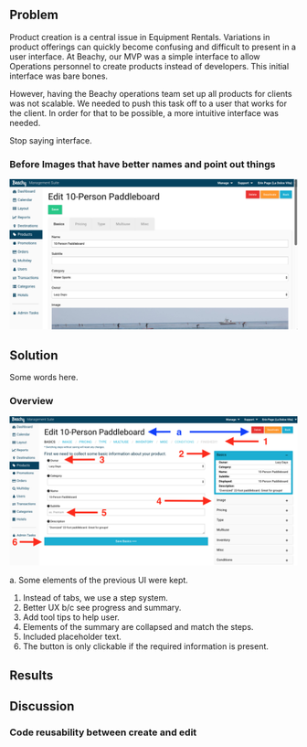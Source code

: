 ## Problem
Product creation is a central issue in Equipment Rentals. Variations in product offerings can quickly become confusing and difficult to present in a user interface. At Beachy, our MVP was a simple interface to allow Operations personnel to create products instead of developers. This initial interface was bare bones. 

However, having the Beachy operations team set up all products for clients was not scalable. We needed to push this task off to a user that works for the client. In order for that to be possible, a more intuitive interface was needed.

Stop saying interface.

### Before Images that have better names and point out things

![Image of a thing](https://raw.githubusercontent.com/erinpagemd/product-creation-workflow/master/images/old-basics-top-screen.png)

## Solution
Some words here.

### Overview
![New Product Edit View With Arrows](https://raw.githubusercontent.com/erinpagemd/product-creation-workflow/master/images/new-basics-full-screen-with-arrows.png)

a. Some elements of the previous UI were kept.
1. Instead of tabs, we use a step system.
2. Better UX b/c see progress and summary.
3. Add tool tips to help user.
4. Elements of the summary are collapsed and match the steps.
5. Included placeholder text.
6. The button is only clickable if the required information is present.

## Results

## Discussion

### Code reusability between create and edit




